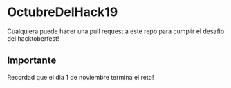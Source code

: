 # OctubreDelHack19

Cualquiera puede hacer una pull request a este repo para cumplir el desafio del hacktoberfest!

## Importante

Recordad que el dia 1 de noviembre termina el reto!
